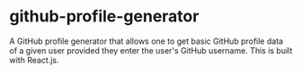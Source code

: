 # github-profile-generator
A GitHub profile generator that allows one to get basic GitHub profile data of a given user provided they enter the user's GitHub username. This is built with React.js.

